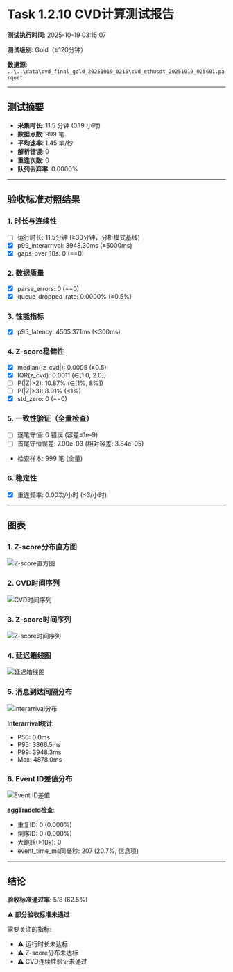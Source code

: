 # Task 1.2.10 CVD计算测试报告

**测试执行时间**: 2025-10-19 03:15:07

**测试级别**: Gold（≥120分钟）

**数据源**: `..\..\data\cvd_final_gold_20251019_0215\cvd_ethusdt_20251019_025601.parquet`

---

## 测试摘要

- **采集时长**: 11.5 分钟 (0.19 小时)
- **数据点数**: 999 笔
- **平均速率**: 1.45 笔/秒
- **解析错误**: 0
- **重连次数**: 0
- **队列丢弃率**: 0.0000%

---

## 验收标准对照结果

### 1. 时长与连续性
- [ ] 运行时长: 11.5分钟 (≥30分钟，分析模式基线)
- [x] p99_interarrival: 3948.30ms (≤5000ms)
- [x] gaps_over_10s: 0 (==0)

### 2. 数据质量
- [x] parse_errors: 0 (==0)
- [x] queue_dropped_rate: 0.0000% (≤0.5%)

### 3. 性能指标
- [x] p95_latency: 4505.371ms (<300ms)

### 4. Z-score稳健性
- [x] median(|z_cvd|): 0.0005 (≤0.5)
- [x] IQR(z_cvd): 0.0011 (∈[1.0, 2.0])
- [ ] P(|Z|>2): 10.87% (∈[1%, 8%])
- [ ] P(|Z|>3): 8.91% (<1%)
- [x] std_zero: 0 (==0)

### 5. 一致性验证（全量检查）
- [ ] 逐笔守恒: 0 错误 (容差≤1e-9)
- [ ] 首尾守恒误差: 7.00e-03 (相对容差: 3.84e-05)
- 检查样本: 999 笔 (全量)

### 6. 稳定性
- [x] 重连频率: 0.00次/小时 (≤3/小时)

---

## 图表

### 1. Z-score分布直方图
![Z-score直方图](hist_z.png)

### 2. CVD时间序列
![CVD时间序列](cvd_timeseries.png)

### 3. Z-score时间序列
![Z-score时间序列](z_timeseries.png)

### 4. 延迟箱线图
![延迟箱线图](latency_box.png)

### 5. 消息到达间隔分布
![Interarrival分布](interarrival_hist.png)

**Interarrival统计**:
- P50: 0.0ms
- P95: 3366.5ms
- P99: 3948.3ms
- Max: 4878.0ms

### 6. Event ID差值分布
![Event ID差值](event_id_diff.png)

**aggTradeId检查**:
- 重复ID: 0 (0.000%)
- 倒序ID: 0 (0.000%)
- 大跳跃(>10k): 0
- event_time_ms同毫秒: 207 (20.7%, 信息项)

---

## 结论

**验收标准通过率**: 5/8 (62.5%)

**⚠️ 部分验收标准未通过**

需要关注的指标:
- ⚠️ 运行时长未达标
- ⚠️ Z-score分布未达标
- ⚠️ CVD连续性验证未通过
